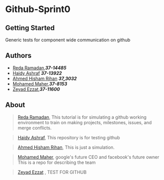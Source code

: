 # Github-Sprint0

## Getting Started
Generic tests for component wide communication on github

## Authors
- [Reda Ramadan](https://github.com/Logician724),**_37-14485_**
- [Haidy Ashraf](https://github.com/HeidiAshraf) **_37-13922_**
- [Ahmed Hisham Rihan](https://github.com/ahmed1hisham) **_37_3032_**
- [Mohamed Maher](https://github.com/MoeMaher),**_37-8153_**
- [Zeyad Ezzat](https://github.com/zeyadezzat),**_37-11600_**
## About
> [Reda Ramadan](https://github.com/Logician724), This tutorial is for simulating a github working environment to train on making projects, milestones, issues, and merge conflicts. 

> [Haidy Ashraf](https://github.com/HeidiAshraf), This repository is for testing github 

> [Ahmed Hisham Rihan](https://github.com/ahmed1hisham), This is just a simulation.

> [Mohamed Maher](https://github.com/MoeMaher), google's future CEO and facebook's future owner
  This is a repo for describing the team
  
> [Zeyad Ezzat](https://github.com/zeyadezzat) , TEST FOR GITHUB
